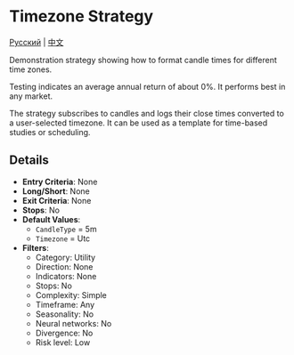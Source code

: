 # Timezone Strategy
[Русский](README_ru.md) | [中文](README_cn.md)

Demonstration strategy showing how to format candle times for different time zones.

Testing indicates an average annual return of about 0%. It performs best in any market.

The strategy subscribes to candles and logs their close times converted to a user-selected timezone. It can be used as a template for time-based studies or scheduling.

## Details

- **Entry Criteria**: None
- **Long/Short**: None
- **Exit Criteria**: None
- **Stops**: No
- **Default Values**:
  - `CandleType` = 5m
  - `Timezone` = Utc
- **Filters**:
  - Category: Utility
  - Direction: None
  - Indicators: None
  - Stops: No
  - Complexity: Simple
  - Timeframe: Any
  - Seasonality: No
  - Neural networks: No
  - Divergence: No
  - Risk level: Low
